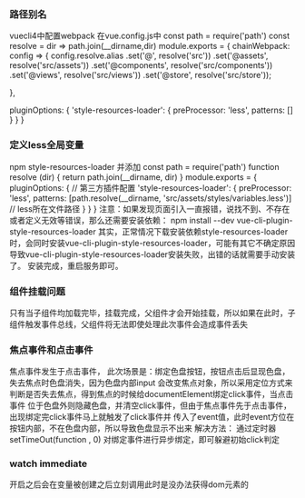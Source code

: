 ### 路径别名
vuecli4中配置webpack
在vue.config.js中
const path = require('path')
const resolve = dir => path.join(__dirname,dir)
module.exports = {
  chainWebpack: config => {
    config.resolve.alias
    .set('@', resolve('src'))
    .set('@assets', resolve('src/assets'))
    .set('@components', resolve('src/components'))
    .set('@views', resolve('src/views'))
    .set('@store', resolve('src/store'));
    
  },

  pluginOptions: {
    'style-resources-loader': {
      preProcessor: 'less',
      patterns: []
    }
  }
}
### 定义less全局变量
npm style-resources-loader
并添加
const path = require('path')
function resolve (dir) {
  return path.join(__dirname, dir)
}
module.exports = {
  pluginOptions: { // 第三方插件配置
    'style-resources-loader': {
      preProcessor: 'less',
      patterns: [path.resolve(__dirname, 'src/assets/styles/variables.less')] // less所在文件路径
    }
  }
 }
注意：如果发现页面引入一直报错，说找不到、不存在或者定义无效等错误，那么还需要安装依赖：
npm install --dev vue-cli-plugin-style-resources-loader
其实，正常情况下载安装依赖style-resources-loader时，会同时安装vue-cli-plugin-style-resources-loader，可能有其它不确定原因导致vue-cli-plugin-style-resources-loader安装失败，出错的话就需要手动安装了。
安装完成，重启服务即可。
### 组件挂载问题
只有当子组件均加载完毕，挂载完成，父组件才会开始挂载，所以如果在此时，子组件触发事件总线，父组件将无法即使处理此次事件会造成事件丢失
### 焦点事件和点击事件
焦点事件发生于点击事件， 此次场景是：绑定色盘按钮，按钮点击后显现色盘，失去焦点时色盘消失，因为色盘内部input
会改变焦点对象，所以采用定位方式来判断是否失去焦点，得到焦点的时候给documentElement绑定click事件，当点击事件
位于色盘外则隐藏色盘，并清空click事件，但由于焦点事件先于点击事件，出现绑定完click事件马上就触发了click事件并
传入了event值，此时event方位在按钮内部，不在色盘内部，所以导致色盘显示不出来
解决方法： 通过定时器setTimeOut(function , 0) 对绑定事件进行异步绑定，即可躲避初始click判定
### watch immediate 
开启之后会在变量被创建之后立刻调用此时是没办法获得dom元素的